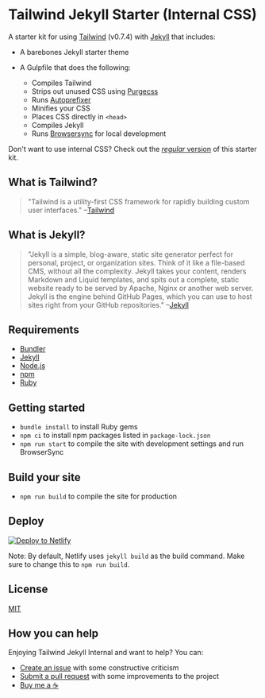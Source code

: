 # Tailwind Jekyll Starter (Internal CSS)
A starter kit for using [Tailwind](https://tailwindcss.com) (v0.7.4) with [Jekyll](https://jekyllrb.com/) that includes:
* A barebones Jekyll starter theme
* A Gulpfile that does the following:

    * Compiles Tailwind
    * Strips out unused CSS using [Purgecss](http://www.purgecss.com/)
    * Runs [Autoprefixer](https://github.com/postcss/autoprefixer)
    * Minifies your CSS
    * Places CSS directly in `<head>`
    * Compiles Jekyll
    * Runs [Browsersync](https://www.browsersync.io/) for local development

Don't want to use internal CSS? Check out the [_regular_ version](https://github.com/taylorbryant/tailwind-jekyll) of this starter kit.

## What is Tailwind?
>"Tailwind is a utility-first CSS framework for rapidly building custom user interfaces."
–[Tailwind](https://tailwindcss.com)

## What is Jekyll?
>"Jekyll is a simple, blog-aware, static site generator perfect for personal, project, or organization sites. Think of it like a file-based CMS, without all the complexity. Jekyll takes your content, renders Markdown and Liquid templates, and spits out a complete, static website ready to be served by Apache, Nginx or another web server. Jekyll is the engine behind GitHub Pages, which you can use to host sites right from your GitHub repositories."
–[Jekyll](https://jekyllrb.com/)

## Requirements
* [Bundler](http://bundler.io/)
* [Jekyll](https://jekyllrb.com/)
* [Node.js](https://nodejs.org/en/)
* [npm](https://www.npmjs.com/)
* [Ruby](https://www.ruby-lang.org/en/)

## Getting started
* `bundle install` to install Ruby gems
* `npm ci` to install npm packages listed in `package-lock.json`
* `npm run start` to compile the site with development settings and run BrowserSync

## Build your site
* `npm run build` to compile the site for production

## Deploy
[![Deploy to Netlify](https://www.netlify.com/img/deploy/button.svg)](https://app.netlify.com/start/deploy?repository=https://github.com/taylorbryant/tailwind-jekyll-internal)

Note: By default, Netlify uses `jekyll build` as the build command. Make sure to change this to `npm run build`.

## License
[MIT](https://github.com/taylorbryant/tailwind-jekyll/blob/master/LICENSE.md)

## How you can help
Enjoying Tailwind Jekyll Internal and want to help? You can:
* [Create an issue](https://github.com/taylorbryant/tailwind-jekyll-internal/issues/new) with some constructive criticism
* [Submit a pull request](https://github.com/taylorbryant/tailwind-jekyll-internal/compare) with some improvements to the project
* [Buy me a :coffee:](https://cash.me/$TaylorBryant)


